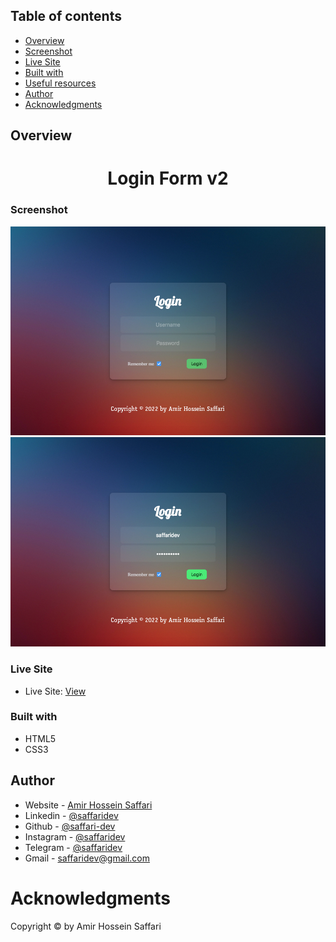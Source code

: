 ## Table of contents

- [Overview](#overview)
- [Screenshot](#screenshot)
- [Live Site](#Live-Site)
- [Built with](#built-with)
- [Useful resources](#useful-resources)
- [Author](#author)
- [Acknowledgments](#acknowledgments)

## Overview

<h1 align="center">Login Form v2</h1>

### Screenshot

  <img src="/docs/images/1.png">
  <img src="/docs/images/2.png">

### Live Site

- Live Site: [View](https://saffari-dev.github.io/Login-Form-v2/)

### Built with

- HTML5
- CSS3

## Author

- Website - [Amir Hossein Saffari](https://saffaridev.ir)
- Linkedin - [@saffaridev](https://www.linkedin.com/in/saffaridev)
- Github - [@saffari-dev](https://github.com/saffari-dev)
- Instagram - [@saffaridev](https://www.instagram.com/saffaridev)
- Telegram - [@saffaridev](https://t.me/saffaridev)
- Gmail - saffaridev@gmail.com

# Acknowledgments

Copyright © by Amir Hossein Saffari
